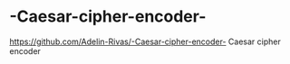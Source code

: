 # -Caesar-cipher-encoder-
https://github.com/Adelin-Rivas/-Caesar-cipher-encoder-
Caesar cipher encoder
